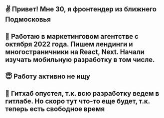 ## ✌ Привет! Мне 30, я фронтендер из ближнего Подмосковья
## 🤪 Работаю в маркетинговом агентстве с октября 2022 года. Пишем лендинги и многостраничники на React, Next. Начали изучать мобильную разработку в том числе.
## 😇 Работу активно не ищу
## 👀 Гитхаб опустел, т.к. всю разработку ведем в гитлабе. Но скоро тут что-то еще будет, т.к. теперь есть свободное время
